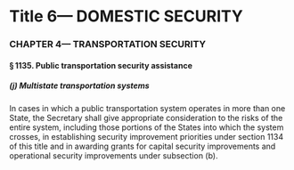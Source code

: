 
# Title 6— DOMESTIC SECURITY
### CHAPTER 4— TRANSPORTATION SECURITY
#### § 1135. Public transportation security assistance
##### (j) Multistate transportation systems

In cases in which a public transportation system operates in more than one State, the Secretary shall give appropriate consideration to the risks of the entire system, including those portions of the States into which the system crosses, in establishing security improvement priorities under section 1134 of this title and in awarding grants for capital security improvements and operational security improvements under subsection (b).
